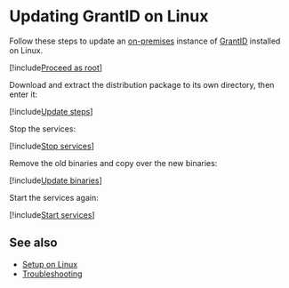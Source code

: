﻿# Updating GrantID on Linux

Follow these steps to update an [on-premises](../index.md) instance of [GrantID](../../index.md) installed on Linux.

[!include[Proceed as root](../../../includes/linux/su.md)]

Download and extract the distribution package to its own directory, then enter it:

[!include[Update steps](../../../../../includes/grant-id/linux/download-package.md)]

Stop the services:

[!include[Stop services](../../../../../includes/grant-id/linux/stop-services.md)]

Remove the old binaries and copy over the new binaries:

[!include[Update binaries](../../../../../includes/grant-id/linux/update-binaries.md)]

Start the services again:

[!include[Start services](../../../../../includes/grant-id/linux/start-services.md)]

## See also

* [Setup on Linux](index.md)
* [Troubleshooting](troubleshoot/index.md)
